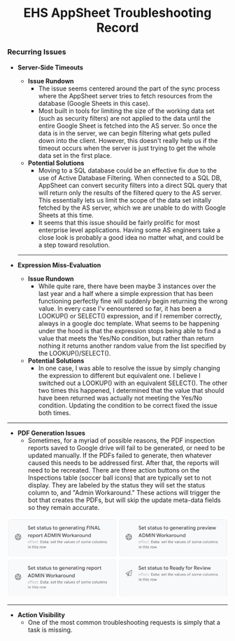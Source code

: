 
# <p align = "center"> EHS AppSheet Troubleshooting Record </p>


### Recurring Issues

- **Server-Side Timeouts**
  - **Issue Rundown**
    - The issue seems centered around the part of the sync process where the AppSheet server tries to fetch resources from the database (Google Sheets in this case).  
    - Most built in tools for limiting the size of the working data set (such as security filters) are not applied to the data until the entire Google Sheet is fetched into the AS server. So once the data is in the server, we can begin filtering what gets pulled down into the client. However, this doesn't really help us if the timeout occurs when the server is just trying to get the whole data set in the first place.
  - **Potential Solutions**
    - Moving to a SQL database could be an effective fix due to the use of Active Database Filtering. When connected to a SQL DB, AppSheet can convert security filters into a direct SQL query that will return only the results of the filtered query to the AS server. This essentially lets us limit the scope of the data set initally fetched by the AS server, which we are unable to do with Google Sheets at this time.
    - It seems that this issue shouild be fairly prolific for most enterprise level applications. Having some AS engineers take a close look is probably a good idea no matter what, and could be a step toward resolution.
  ---

- **Expression Miss-Evaluation**
  - **Issue Rundown**
    - While quite rare, there have been maybe 3 instances over the  last year and a half where a simple expression that has been functioning perfectly fine will suddenly begin returning the wrong value. In every case I'v eenountered so far, it has been a LOOKUP() or SELECT() expression, and if I remember correctly, always in a google doc template. What seems to be happening under the hood is that the expression stops being able to find a value that meets the Yes/No condition, but rather than return nothing it returns another random value from the list specified by the LOOKUP()/SELECT().
  - **Potential Solutions**
    - In one case, I was able to resolve the issue by simply changing the expression to different but equivalent one. I believe I switched out a LOOKUP() with an equivalent SELECT(). The other two times this happened, I determined that the value that should have been returned was actually not meeting the Yes/No condition. Updating the condition to be correct fixed the issue both times. 

---

- **PDF Generation Issues** 
  - Sometimes, for a myriad of possible reasons, the PDF inspection reports saved to Google drive will fail to be generated, or need to be updated manually. If the PDFs failed to generate, then whatever caused this needs to be addressed first. After that, the reports will need to be recreated. There are three action buttons on the Inspections table (soccer ball icons) that are typically set to not display. They are labeled by the status they will set the status column to, and "Admin Workaround." These actions will trigger the bot that creates the PDFs, but will skip the update meta-data fields so they remain accurate. 
  
![Admin Workaround Actions](/assets/Admin%20Actions%20Screenshot.png "Admin Workaround Actions")

___

- **Action Visibility** 
  - One of the most common troubleshooting requests is simply that a task is missing. 